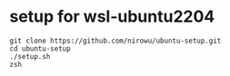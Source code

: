 # setup for wsl-ubuntu2204
```bash=
git clone https://github.com/nirowu/ubuntu-setup.git
cd ubuntu-setup
./setup.sh
zsh
```
